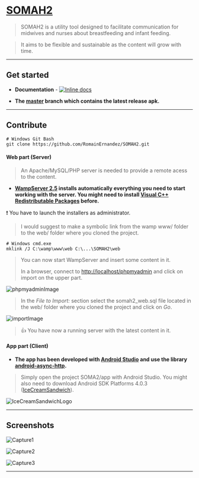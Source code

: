 # [SOMAH2](https://github.com/RomainErnandez/SOMAH2)

> SOMAH2 is a utility tool designed to facilitate  communication for midwives and nurses about breastfeeding and infant feeding.

> It aims to be flexible and sustainable as the content will grow with time.

***

## Get started

+ **Documentation** - [![Inline docs](http://inch-ci.org/github/dwyl/hapi-auth-jwt2.svg?branch=master)](https://github.com/RomainErnandez/SOMAH2/blob/master/README.md)

+ **The [master](https://github.com/RomainErnandez/SOMAH2/tree/master/app/app) branch which contains the latest release apk.**

***

## Contribute
	
	# Windows Git Bash
	git clone https://github.com/RomainErnandez/SOMAH2.git

#### Web part (Server)

> An Apache/MySQL/PHP server is needed to provide a remote acess to the content.

+ **[WampServer 2.5](https://sourceforge.net/projects/wampserver/files/WampServer%202/Wampserver%202.5/) installs automatically everything you need to start working with the server. You might need to install [Visual C++ Redistributable Packages](https://www.microsoft.com/en-US/download/details.aspx?id=30679) before.**

:exclamation: You have to launch the installers as administrator.

> I would suggest to make a symbolic link from the wamp www/ folder to the web/ folder where you cloned the project.

	# Windows cmd.exe
	mklink /J C:\wamp\www\web C:\...\SOMAH2\web

> You can now start WampServer and insert some content in it.
> 
> In a browser, connect to [http://localhost/phpmyadmin](http://localhost/phpmyadmin) and click on import on the upper part.

![phpmyadminImage](/web/img/phpmyadmin.PNG)

> In the *File to Import:* section select the somah2_web.sql file located in the web/ folder where you cloned the project and click on *Go*.

![importImage](/web/img/import.PNG)

> :thumbsup: You have now a running server with the latest content in it.

#### App part (Client)

+ **The app has been developed with [Android Studio](https://developer.android.com/studio/index.html) and use the library [android-async-http](http://loopj.com/android-async-http/).**

> Simply open the project SOMA2/app with Android Studio. You might also need to download Android SDK Platforms 4.0.3 ([IceCreamSandwich](https://fr.wikipedia.org/wiki/Android_Ice_Cream_Sandwich)).

![IceCreamSandwichLogo](/web/img/IceCreamSandwichLogo.png)

***

## Screenshots

![Capture1](/web/img/Screenshot_1.png)

![Capture2](/web/img/Screenshot_2.png)

![Capture3](/web/img/Screenshot_3.png)

***

